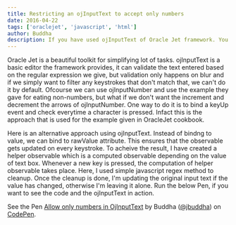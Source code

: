 ```yaml
---
title: Restricting an ojInputText to accept only numbers
date: 2016-04-22
tags: ['oraclejet', 'javascript', 'html']
author: Buddha
description: If you have used ojInputText of Oracle Jet framework. You might have observed that it doesn't provide any way to restrict input, here is a solution that simply removes any non numeric characters if entered.
---
```

Oracle Jet is a beautiful toolkit for simplifying lot of tasks. ojInputText is a basic editor the framework provides, it can validate the text entered based on the regular expression we give, but validation only happens on blur and if we simply want to filter any keystrokes that don't match that, we can't do it by default. Ofcourse we can use ojInputNumber and use the example they gave for eating non-numbers, but what if we don't want the increment and decrement the arrows of ojInputNumber. One way to do it is to bind a keyUp event and check everytime a character is pressed. Infact this is the approach that is used for the example given in OracleJet cookbook.

Here is an alternative approach using ojInputText. Instead of bindng to value, we can bind to rawValue attribute. This ensures that the observable gets updated on every keystroke. <!-- more -->To acheive the result, I have created a helper observable which is a computed observable depending on the value of text box. Whenever a new key is pressed, the computation of helper observable takes place. Here, I used simple javascript regex method to cleanup. Once the cleanup is done, I'm updating the original input text if the value has changed, otherwise I'm leaving it alone. Run the below Pen, if you want to see the code and the ojInputText in action.

<p data-height="374" data-theme-id="0" data-slug-hash="mErVGe" data-default-tab="html,result" data-user="jbuddha" data-embed-version="2" class="codepen">See the Pen <a href="http://codepen.io/jbuddha/pen/mErVGe/">Allow only numbers in OjInputText</a> by Buddha (<a href="http://codepen.io/jbuddha">@jbuddha</a>) on <a href="http://codepen.io">CodePen</a>.</p>
<script async src="//assets.codepen.io/assets/embed/ei.js"></script>
